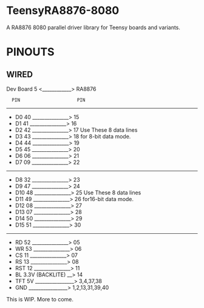 # TeensyRA8876-8080
A RA8876 8080 parallel driver library for Teensy boards and variants.

# PINOUTS
## WIRED
Dev Board 5 <____________> RA8876

      PIN                     PIN
*********************************
- D0  40 _______________> 15 
- D1  41 _______________> 16
- D2  42 _______________> 17 Use These 8 data lines
- D3  43 _______________> 18 for 8-bit data mode.
- D4  44 _______________> 19
- D5  45 _______________> 20
- D6  06 _______________> 21
- D7  09 _______________> 22
*********************************
- D8  32 _______________> 23  
- D9  47 _______________> 24
- D10 48 _______________> 25 Use These 8 data lines
- D11 49 _______________> 26 for16-bit data mode.
- D12 08 _______________> 27
- D13 07 _______________> 28
- D14 50 _______________> 29
- D15 51 _______________> 30
*********************************
- RD  52 _______________> 05
- WR  53 _______________> 06
- CS  11 _______________> 07
- RS  13 _______________> 08
- RST 12 _______________> 11
- BL  3.3V (BACKLITE) __> 14
- TFT 5V ________________> 3,4,37,38
- GND    ________________> 1,2,13,31,39,40

This is WIP. More to come.
